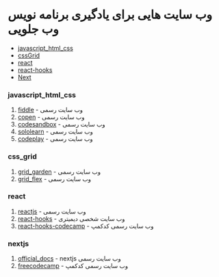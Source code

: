 # وب سایت هایی برای یادگیری برنامه نویس وب جلویی
* [javascript_html_css](#javascript_html_css)
* [cssGrid](#css_grid)
* [react](#react)
* [react-hooks](#react)
* [Next](#nextjs)

### javascript_html_css

1. [fiddle](https://jsfiddle.net) - وب سایت رسمی
2. [copen](https://codepen.io) - وب سایت رسمی
3. [codesandbox](https://codesandbox.io) - وب سایت رسمی
4. [sololearn](https://www.sololearn.com/compiler-playground) - وب سایت رسمی
5. [codeplay](https://www.codeply.com) - وب سایت رسمی

### css_grid

1. [grid_garden](https://cssgridgarden.com) - وب سایت رسمی
2. [grid_flex](https://flexboxfroggy.com) - وب سایت رسمی

### react

1. [reactjs](https://reactjs.org/) - وب سایت رسمی
2. [react-hooks](https://dmitripavlutin.com) - وب سایت شخصی دیمیتری
3. [react-hooks-codecamp](https://www.freecodecamp.org/news/introduction-to-react-hooks) - وب سایت رسمی کدکمپ

### nextjs

1. [official_docs](https://nextjs.org/docs) - nextjs وب سایت رسمی
2. [freecodecamp](https://www.freecodecamp.org/news/nextjs-tutorial/) - وب سایت رسمی کدکمپ
